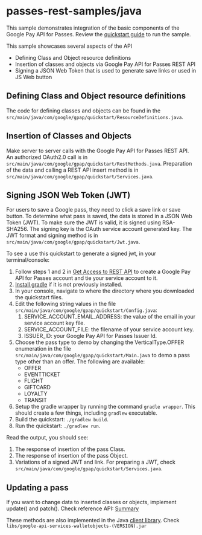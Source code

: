 passes-rest-samples/java
========================

This sample demonstrates integration of the basic components of the Google Pay API for Passes.  Review the [quickstart guide](https://developers.google.com/pay/save/samples/quickstart-java) to run the sample.

This sample showcases several aspects of the API
* Defining Class and Object resource definitions
* Insertion of classes and objects via Google Pay API for Passes REST API
* Signing a JSON Web Token that is used to generate save links or used in JS Web button

## Defining Class and Object resource definitions
The code for defining classes and objects can be found in the `src/main/java/com/google/gpap/quickstart/ResourceDefinitions.java`.

## Insertion of Classes and Objects
Make server to server calls with the Google Pay API for Passes REST API. An authorized OAuth2.0 call is in `src/main/java/com/google/gpap/quickstart/RestMethods.java`. Preparation of the data and calling a REST API insert method is in `src/main/java/com/google/gpap/quickstart/Services.java`.

## Signing JSON Web Token (JWT)
For users to save a Google pass, they need to click a save link or save button. To determine what pass is saved, the data is stored in a JSON Web Token (JWT). To make sure the JWT is valid, it is signed using RSA-SHA256. The signing key is the OAuth service account generated key. The JWT format and signing method is in `src/main/java/com/google/gpap/quickstart/Jwt.java`.

To see a use this quickstart to generate a signed jwt, in your terminal/console:
1. Follow steps 1 and 2 in [Get Access to REST API](https://developers.google.com/pay/passes/guides/get-started/basic-setup/get-access-to-rest-api) to create a Google Pay API for Passes account and tie your service account to it.
1. [Install gradle](https://gradle.org/install/) if it is not previously installed.
1. In your console, navigate to where the directory where you downloaded the quickstart files.
1. Edit the following string values in the file `src/main/java/com/google/gpap/quickstart/Config.java`:
	1. SERVICE_ACCOUNT_EMAIL_ADDRESS: the value of the email in your service account key file.
	1. SERVICE_ACCOUNT_FILE: the  filename of your service account key.
	1. ISSUER_ID: your Google Pay API for Passes Issuer Id.
1. Choose the pass type to demo by changing the VerticalType.OFFER enumeration in the file `src/main/java/com/google/gpap/quickstart/Main.java` to demo a pass type other than an offer. The following are available:
	* OFFER
	* EVENTTICKET
	* FLIGHT
	* GIFTCARD
	* LOYALTY
	* TRANSIT
1. Setup the gradle wrapper by running the command `gradle wrapper`. This should create a few things, including `gradlew` executable.
1. Build the quickstart: `./gradlew build`.
1. Run the quickstart: `./gradlew run`.

Read the output, you should see:
1. The response of insertion of the pass Class.
1. The response of insertion of the pass Object.
1. Variations of a signed JWT and link. For preparing a JWT, check `src/main/java/com/google/gpap/quickstart/Services.java`.

## Updating a pass
If you want to change data to inserted classes or objects, implement update() and patch(). Check reference API: [Summary](https://developers.google.com/pay/passes/reference/v1/)

These methods are also implemented in the Java [client library](https://developers.google.com/pay/passes/support/libraries#libraries). Check `libs/google-api-services-walletobjects-(VERSION).jar`

